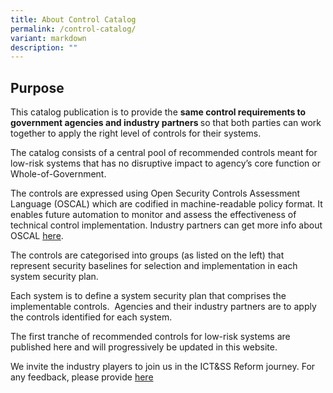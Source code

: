 ```yaml
---
title: About Control Catalog
permalink: /control-catalog/
variant: markdown
description: ""
---
```

## Purpose

  

This catalog publication is to provide the <strong>same control&nbsp;requirements to government agencies and industry partners </strong>so that both parties can work together to apply the right level of controls for their systems.

The catalog consists of a&nbsp;central pool of recommended controls meant for low-risk systems&nbsp;that has no disruptive impact to agency’s core function or Whole-of-Government.

The controls are expressed using Open Security Controls Assessment Language (OSCAL) which are codified in machine-readable policy format. It enables future automation to monitor and assess the effectiveness of technical control implementation. Industry partners can get more info about OSCAL [here](https://pages.nist.gov/OSCAL/).

The controls are categorised into groups (as listed on the left) that represent security baselines for selection and implementation in each system security plan.

Each system is to define a system security plan that comprises the implementable controls.&nbsp; Agencies and their industry partners are to apply the controls identified for each system.

The first tranche of recommended controls for low-risk systems are published here and will progressively be updated in this website.

We invite the industry players to join us in the ICT&amp;SS Reform journey. For&nbsp; any feedback, please provide [here](go.gov.sg/ictpolicy)
